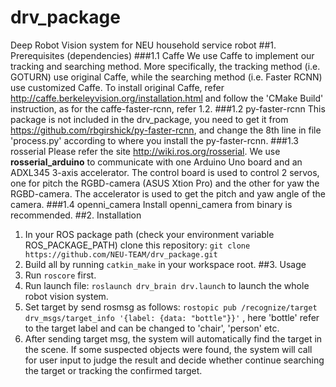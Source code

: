 # drv_package
Deep Robot Vision system for NEU household service robot
##1. Prerequisites (dependencies)
###1.1 Caffe
We use Caffe to implement our tracking and searching method. More specifically, the tracking method (i.e. GOTURN) use original Caffe, while the searching method (i.e. Faster RCNN) use customized Caffe. To install original Caffe, refer <http://caffe.berkeleyvision.org/installation.html> and follow the 'CMake Build' instruction, as for the caffe-faster-rcnn, refer 1.2.
###1.2 py-faster-rcnn
This package is not included in the drv_package, you need to get it from <https://github.com/rbgirshick/py-faster-rcnn>, and change the 8th line in file 'process.py' according to where you install the py-faster-rcnn.
###1.3 rosserial
Please refer the site <http://wiki.ros.org/rosserial>. We use **rosserial_arduino** to communicate with one Arduino Uno board and an ADXL345 3-axis accelerator. The control board is used to control 2 servos, one for pitch the RGBD-camera (ASUS Xtion Pro) and the other for yaw the RGBD-camera. The accelerator is used to get the pitch and yaw angle of the camera. 
###1.4 openni_camera
Install openni_camera from binary is recommended.
##2. Installation
1. In your ROS package path (check your environment variable ROS_PACKAGE_PATH) clone this repository:
`git clone https://github.com/NEU-TEAM/drv_package.git`
2. Build all by running `catkin_make` in your workspace root.
##3. Usage
1. Run `roscore` first.
2. Run launch file: `roslaunch drv_brain drv.launch` to launch the whole robot vision system.
3. Set target by send rosmsg as follows: `rostopic pub /recognize/target drv_msgs/target_info '{label: {data: "bottle"}}'` , here 'bottle' refer to the target label and can be changed to 'chair', 'person' etc.
4. After sending target msg, the system will automatically find the target in the scene. If some suspected objects were found, the system will call for user input to judge the result and decide whether continue searching the target or tracking the confirmed target.